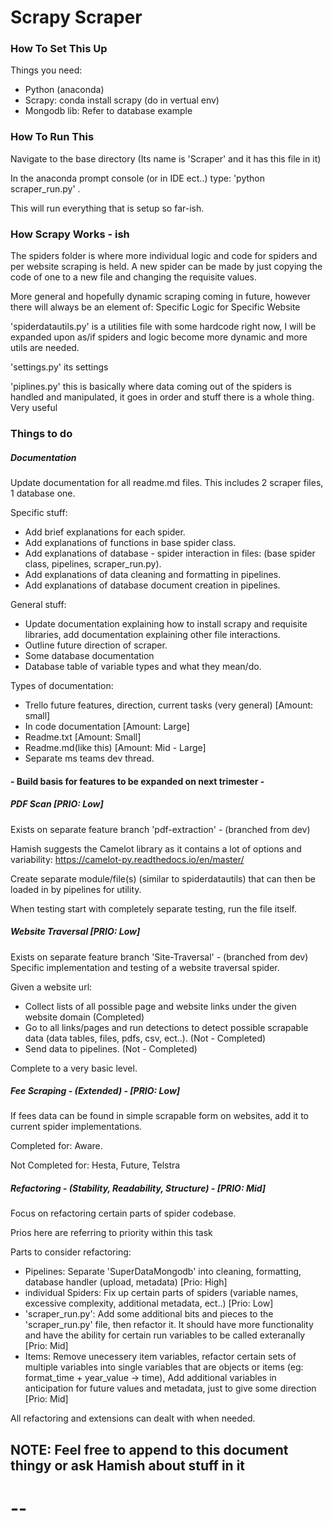 # Scrapy Scraper



### How To Set This Up

Things you need:
- Python (anaconda)
- Scrapy: conda install scrapy (do in vertual env)
- Mongodb lib: Refer to database example

### How To Run This

Navigate to the base directory (Its name is 'Scraper' and it has this file in it)

In the anaconda prompt console (or in IDE ect..) type: 'python scraper_run.py' .

This will run everything that is setup so far-ish.


### How Scrapy Works - ish
The spiders folder is where more individual logic and code for spiders and per website scraping is held.
A new spider can be made by just copying the code of one to a new file and changing the requisite values.

More general and hopefully dynamic scraping coming in future, however there will always be an element of: Specific Logic for Specific Website

'spiderdatautils.py' is a utilities file with some hardcode right now, I will be expanded upon as/if spiders and logic become more dynamic and more utils are needed.

'settings.py' its settings

'piplines.py' this is basically where data coming out of the spiders is handled and manipulated, it goes in order and stuff there is a whole thing. Very useful


### Things to do

##### Documentation

Update documentation for all readme.md files. This includes 2 scraper files, 1 database one.

Specific stuff:
 - Add brief explanations for each spider.
 - Add explanations of functions in base spider class.
 - Add explanations of database - spider interaction in files: (base spider class, pipelines, scraper_run.py).
 - Add explanations of data cleaning and formatting in pipelines.
 - Add explanations of database document creation in pipelines.

General stuff:
 - Update documentation explaining how to install scrapy and requisite libraries, add documentation explaining other file interactions.
 - Outline future direction of scraper.
 - Some database documentation
 - Database table of variable types and what they mean/do.

Types of documentation:
 - Trello future features, direction, current tasks (very general) [Amount: small]
 - In code documentation [Amount: Large]
 - Readme.txt [Amount: Small]
 - Readme.md(like this) [Amount: Mid - Large]
 - Separate ms teams dev thread.

#### - Build basis for features to be expanded on next trimester -

##### PDF Scan [PRIO: Low]

Exists on separate feature branch 'pdf-extraction' - (branched from dev)

Hamish suggests the Camelot library as it contains a lot of options and variability:
https://camelot-py.readthedocs.io/en/master/

Create separate module/file(s) (similar to spiderdatautils) that can then be loaded in by pipelines for utility.

When testing start with completely separate testing, run the file itself.

#####  Website Traversal [PRIO: Low]
Exists on separate feature branch 'Site-Traversal' - (branched from dev)
Specific implementation and testing of a website traversal spider.

Given a website url:
 - Collect lists of all possible page and website links under the given website domain (Completed)
 - Go to all links/pages and run detections to detect possible scrapable data (data tables, files, pdfs, csv, ect..). (Not - Completed)
 - Send data to pipelines. (Not - Completed)

Complete to a very basic level.

##### Fee Scraping - (Extended) - [PRIO: Low]

If fees data can be found in simple scrapable form on websites, add it to current spider implementations.

Completed for: Aware.

Not Completed for: Hesta, Future, Telstra

##### Refactoring - (Stability, Readability, Structure) - [PRIO: Mid]

Focus on refactoring certain parts of spider codebase.

Prios here are referring to priority within this task

Parts to consider refactoring:
 - Pipelines: Separate 'SuperDataMongodb' into cleaning, formatting, database handler (upload, metadata) [Prio: High]
 - individual Spiders: Fix up certain parts of spiders (variable names, excessive complexity, additional metadata, ect..) [Prio: Low]
 - 'scraper_run.py': Add some additional bits and pieces to the 'scraper_run.py' file, then refactor it.
    It should have more functionality and have the ability for certain run variables to be called exteranally [Prio: Mid]
 - Items: Remove unecessery item variables, refactor certain sets of multiple variables into single variables that are objects or items (eg: format_time + year_value -> time),
    Add additional variables in anticipation for future values and metadata, just to give some direction [Prio: Mid]

All refactoring and extensions can dealt with when needed.

## NOTE: Feel free to append to this document thingy or ask Hamish about stuff in it


# --
